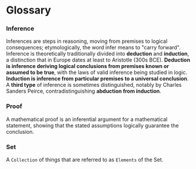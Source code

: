 # Glossary


### Inference
Inferences are steps in reasoning, moving from premises to logical consequences; etymologically, the word infer means to "carry forward". Inference is theoretically traditionally divided into **deduction** and **induction**, a distinction that in Europe dates at least to Aristotle (300s BCE). **Deduction is inference deriving logical conclusions from premises known or assumed to be true**, with the laws of valid inference being studied in logic. **Induction is inference from particular premises to a universal conclusion**. A **third type** of inference is sometimes distinguished, notably by Charles Sanders Peirce, contradistinguishing **abduction from induction**. 

### Proof
A mathematical proof is an inferential argument for a mathematical statement, showing that the stated assumptions logically guarantee the conclusion.

### Set
A `Collection` of things that are referred to as `Elements` of the Set.